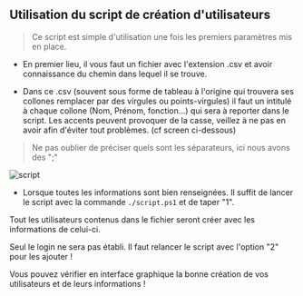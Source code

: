 
## Utilisation du script de création d'utilisateurs

> Ce script est simple d'utilisation une fois les premiers paramètres mis en place. 


 - En premier lieu, il vous faut un fichier avec l'extension .csv et avoir connaissance du chemin dans lequel il se trouve.

 - Dans ce .csv (souvent sous forme de tableau à l'origine qui trouvera ses collones remplacer par des virgules ou points-virgules) il faut un intitulé à chaque collone (Nom, Prénom, fonction...) qui sera à reporter dans le script. Les accents peuvent provoquer de la casse, veillez à ne pas en avoir afin d'éviter tout problèmes. (cf screen ci-dessous)

> Ne pas oublier de préciser quels sont les séparateurs, ici nous avons des ";"

![script](https://i.imgur.com/LBAppA5.png)

- Lorsque toutes les informations sont bien renseignées. Il suffit de lancer le script avec la commande ``` ./script.ps1 ``` et de taper "1".

Tout les utilisateurs contenus dans le fichier seront créer avec les informations de celui-ci.

Seul le login ne sera pas établi. Il faut relancer le script avec l'option "2" pour les ajouter !

Vous pouvez vérifier en interface graphique la bonne création de vos utilisateurs et de leurs informations !


